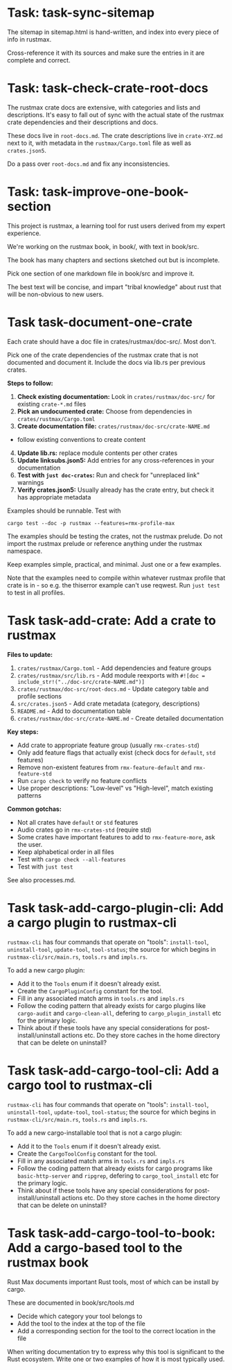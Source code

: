 # Task: task-sync-sitemap

The sitemap in sitemap.html is hand-written,
and index into every piece of info in rustmax.

Cross-reference it with its sources and make sure
the entries in it are complete and correct.


# Task: task-check-crate-root-docs

The rustmax crate docs are extensive,
with categories and lists and descriptions.
It's easy to fall out of sync with the actual state of the rustmax
crate dependencies and their descriptions and docs.

These docs live in `root-docs.md`.
The crate descriptions live in `crate-XYZ.md` next to it,
with metadata in the `rustmax/Cargo.toml` file as well as `crates.json5`.

Do a pass over `root-docs.md` and fix any inconsistencies.


# Task: task-improve-one-book-section

This project is rustmax,
a learning tool for rust users
derived from my expert experience.

We're working on the rustmax book,
in book/, with text in book/src.

The book has many chapters
and sections sketched out but
is incomplete.

Pick one section of one markdown
file in book/src and improve it.

The best text will be concise,
and impart "tribal knowledge"
about rust that will be non-obvious to new users.


# Task task-document-one-crate

Each crate should have a doc file in crates/rustmax/doc-src/.
Most don't.

Pick one of the crate dependencies of the rustmax crate that is
not documented and document it. Include the docs via lib.rs per previous crates.

**Steps to follow:**

1. **Check existing documentation:** Look in `crates/rustmax/doc-src/` for existing `crate-*.md` files
2. **Pick an undocumented crate:** Choose from dependencies in `crates/rustmax/Cargo.toml`
3. **Create documentation file:** `crates/rustmax/doc-src/crate-NAME.md`
  - follow existing conventions to create content
4. **Update lib.rs:** replace module contents per other crates
5. **Update linksubs.json5:** Add entries for any cross-references in your documentation
6. **Test with `just doc-crates`:** Run and check for "unreplaced link" warnings
7. **Verify crates.json5:** Usually already has the crate entry, but check it has appropriate metadata

Examples should be runnable. Test with

```
cargo test --doc -p rustmax --features=rmx-profile-max
```

The examples should be testing the crates, not the rustmax prelude.
Do not import the rustmax prelude or reference anything under the rustmax namespace.

Keep examples simple, practical, and minimal.
Just one or a few examples.

Note that the examples need to compile within whatever rustmax
profile that crate is in - so e.g. the thiserror example can't use reqwest.
Run `just test` to test in all profiles.


# Task task-add-crate: Add a crate to rustmax

**Files to update:**
1. `crates/rustmax/Cargo.toml` - Add dependencies and feature groups
2. `crates/rustmax/src/lib.rs` - Add module reexports with `#![doc = include_str!("../doc-src/crate-NAME.md")]`
3. `crates/rustmax/doc-src/root-docs.md` - Update category table and profile sections
4. `src/crates.json5` - Add crate metadata (category, descriptions)
5. `README.md` - Add to documentation table
6. `crates/rustmax/doc-src/crate-NAME.md` - Create detailed documentation

**Key steps:**
- Add crate to appropriate feature group (usually `rmx-crates-std`)
- Only add feature flags that actually exist (check docs for `default`, `std` features)
- Remove non-existent features from `rmx-feature-default` and `rmx-feature-std`
- Run `cargo check` to verify no feature conflicts
- Use proper descriptions: "Low-level" vs "High-level", match existing patterns

**Common gotchas:**
- Not all crates have `default` or `std` features
- Audio crates go in `rmx-crates-std` (require std)
- Some crates have important features to add to `rmx-feature-more`,
  ask the user.
- Keep alphabetical order in all files
- Test with `cargo check --all-features`
- Test with `just test`

See also processes.md.


# Task task-add-cargo-plugin-cli: Add a cargo plugin to rustmax-cli

`rustmax-cli` has four commands that operate on "tools":
`install-tool`, `uninstall-tool`, `update-tool`, `tool-status`;
the source for which begins in `rustmax-cli/src/main.rs`, `tools.rs` and `impls.rs`.

To add a new cargo plugin:

- Add it to the `Tools` enum if it doesn't already exist.
- Create the `CargoPluginConfig` constant for the tool.
- Fill in any associated match arms in `tools.rs` and `impls.rs`
- Follow the coding pattern that already exists for cargo plugins like `cargo-audit` and `cargo-clean-all`,
  defering to `cargo_plugin_install` etc for the primary logic.
- Think about if these tools have any special considerations for post-install/uninstall actions etc.
  Do they store caches in the home directory that can be delete on uninstall?


# Task task-add-cargo-tool-cli: Add a cargo tool to rustmax-cli

`rustmax-cli` has four commands that operate on "tools":
`install-tool`, `uninstall-tool`, `update-tool`, `tool-status`;
the source for which begins in `rustmax-cli/src/main.rs`, `tools.rs` and `impls.rs`.

To add a new cargo-installable tool that is not a cargo plugin:

- Add it to the `Tools` enum if it doesn't already exist.
- Create the `CargoToolConfig` constant for the tool.
- Fill in any associated match arms in `tools.rs` and `impls.rs`
- Follow the coding pattern that already exists for cargo programs like `basic-http-server` and `ripgrep`,
  defering to `cargo_tool_install` etc for the primary logic.
- Think about if these tools have any special considerations for post-install/uninstall actions etc.
  Do they store caches in the home directory that can be delete on uninstall?


# Task task-add-cargo-tool-to-book: Add a cargo-based tool to the rustmax book

Rust Max documents important Rust tools, most of which can be install by cargo.

These are documented in book/src/tools.md

- Decide which category your tool belongs to
- Add the tool to the index at the top of the file
- Add a corresponding section for the tool to the correct location in the file

When writing documentation try to express
why this tool is significant to the Rust ecosystem.
Write one or two examples of how it is most typically used.
